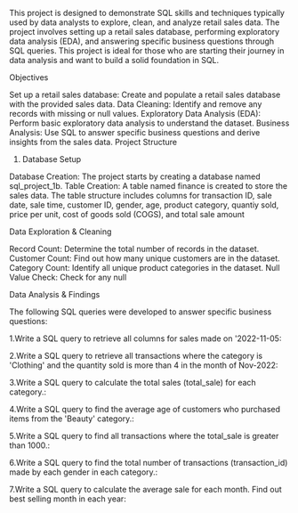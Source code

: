 This project is designed to demonstrate SQL skills and techniques typically used by data analysts to explore,
clean, and analyze retail sales data. The project involves setting up a retail sales database, performing exploratory data analysis (EDA), 
and answering specific business questions through SQL queries.
This project is ideal for those who are starting their journey in data analysis and want to build a solid foundation in SQL.

Objectives

Set up a retail sales database: Create and populate a retail sales database with the provided sales data.
Data Cleaning: Identify and remove any records with missing or null values.
Exploratory Data Analysis (EDA): Perform basic exploratory data analysis to understand the dataset.
Business Analysis: Use SQL to answer specific business questions and derive insights from the sales data.
Project Structure

1. Database Setup

Database Creation: The project starts by creating a database named sql_project_1b.
Table Creation: A table named finance is created to store the sales data.
The table structure includes columns for transaction ID, sale date, sale time, customer ID, gender, age, product category,
quantiy sold, price per unit, cost of goods sold (COGS), and total sale amount



Data Exploration & Cleaning

Record Count: Determine the total number of records in the dataset.
Customer Count: Find out how many unique customers are in the dataset.
Category Count: Identify all unique product categories in the dataset.
Null Value Check: Check for any null


Data Analysis & Findings

The following SQL queries were developed to answer specific business questions:

1.Write a SQL query to retrieve all columns for sales made on '2022-11-05:


2.Write a SQL query to retrieve all transactions where the category is 'Clothing' and the quantity sold is more than 4 in the month of Nov-2022:


3.Write a SQL query to calculate the total sales (total_sale) for each category.:


4.Write a SQL query to find the average age of customers who purchased items from the 'Beauty' category.:


5.Write a SQL query to find all transactions where the total_sale is greater than 1000.:


6.Write a SQL query to find the total number of transactions (transaction_id) made by each gender in each category.:


7.Write a SQL query to calculate the average sale for each month. Find out best selling month in each year:


